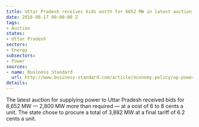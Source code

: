 ```yaml
---
title: Uttar Pradesh receives bids worth for 6652 MW in latest auction power supply
date: 2016-08-17 00:00:00 Z
tags:
- Auction
states:
- Uttar Pradesh
sectors:
- Energy
subsectors:
- Power
sources:
- name: Business Standard
  url: http://www.business-standard.com/article/economy-policy/up-power-bids-see-rates-shoot-up-to-rs-5-5-a-unit-116080801857_1.html
details: 
---
```


The latest auction for supplying power to Uttar Pradesh received bids for 6,652 MW — 2,800 MW more than required — at a cost of 6 to 8 cents a unit. The state chose to procure a total of 3,882 MW at a final tariff of 6.2 cents a unit.
